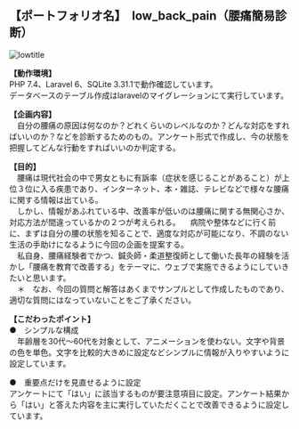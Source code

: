 ## 【ポートフォリオ名】　low_back_pain（腰痛簡易診断）


![lowtitle](https://user-images.githubusercontent.com/96406041/150726937-2e3654f9-fd59-4b52-84a5-dcf2f9be46d7.PNG)

__【動作環境】__
<br>
PHP 7.4、Laravel 6、SQLite 3.31.1で動作確認しています。
<br>
データベースのテーブル作成はlaravelのマイグレーションにて実行しています。

__【企画内容】__
<br>
　自分の腰痛の原因は何なのか？どれくらいのレベルなのか？どんな対応をすればいいのか？などを診断するためのもの。アンケート形式で作成し、今の状態を把握してどんな行動をすればいいのか判定する。

__【目的】__
　<br>
 　腰痛は現代社会の中で男女ともに有訴率（症状を感じることがあること）が上位３位に入る疾患であり、インターネット、本・雑誌、テレビなどで様々な腰痛に関する情報は出ている。
 <br>
　しかし、情報があふれている中、改善率が低いのは腰痛に関する無関心さか、対応方法が間違っているかの２つが考えられる。
　病院や整体などに行く前に、まずは自分の腰の状態を知ることで、適度な対応が可能になり、不調のない生活の手助けになるように今回の企画を提案する。
　<br>
 　私自身、腰痛経験者でかつ、鍼灸師・柔道整復師として働いた長年の経験を活かし「腰痛を教育で改善する」をテーマに、ウェブで実施できるようにしていきたいと思います。
 <br>
　＊　なお、今回の質問と解答はあくまでサンプルとして作成したものであり、適切な質問にはなっていないことをご了承ください。

__【こだわったポイント】__
<br>
●　シンプルな構成　
<br>
　年齢層を30代～60代を対象として、アニメーションを使わない。文字や背景の色を単色。文字を比較的大きめに設定などシンプルに情報が入りやすいように設定しています。

●　重要点だけを見直せるように設定
　<br>
 アンケートにて「はい」に該当するものが要注意項目に設定。アンケート結果から「はい」と答えた内容を主に実行していただくことで改善できるように設定しています。

